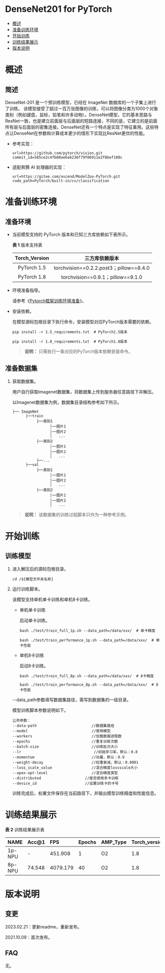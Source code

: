 # DenseNet201 for PyTorch

-   [概述](概述.md)
-   [准备训练环境](准备训练环境.md)
-   [开始训练](开始训练.md)
-   [训练结果展示](训练结果展示.md)
-   [版本说明](版本说明.md)



# 概述

## 简述

DenseNet-201 是一个预训练模型，已经在 ImageNet 数据库的一个子集上进行了训练。 该模型接受了超过一百万张图像的训练，可以将图像分类为1000个对象类别（例如键盘，鼠标，铅笔和许多动物）。DenseNet模型，它的基本思路与ResNet一致，也是建立前面层与后面层的短路连接，不同的是，它建立的是前面所有层与后面层的密集连接。DenseNet还有一个特点是实现了特征重用。这些特点让DenseNet在参数和计算成本更少的情形下实现比ResNet更优的性能。

- 参考实现：

  ```
  url=https://github.com/pytorch/vision.git
  commit_id=585ce2c4fb80ae6ab236f79f06911e2f8bef180c
  ```

- 适配昇腾 AI 处理器的实现：

  ```
  url=https://gitee.com/ascend/ModelZoo-PyTorch.git
  code_path=PyTorch/built-in/cv/classification
  ```


# 准备训练环境

## 准备环境

- 当前模型支持的 PyTorch 版本和已知三方库依赖如下表所示。

  **表 1**  版本支持表

  | Torch_Version      | 三方库依赖版本                                 |
  | :--------: | :----------------------------------------------------------: |
  | PyTorch 1.5 | torchvision==0.2.2.post3；pillow==8.4.0 |
  | PyTorch 1.8 | torchvision==0.9.1；pillow==9.1.0 |
  
- 环境准备指导。

  请参考《[Pytorch框架训练环境准备](https://www.hiascend.com/document/detail/zh/ModelZoo/pytorchframework/ptes)》。
  
- 安装依赖。

  在模型源码包根目录下执行命令，安装模型对应PyTorch版本需要的依赖。
  ```
  pip install -r 1.5_requirements.txt  # PyTorch1.5版本
  
  pip install -r 1.8_requirements.txt  # PyTorch1.8版本
  ```
  > **说明：** 
  >只需执行一条对应的PyTorch版本依赖安装命令。


## 准备数据集

1. 获取数据集。

   用户自行获取Imagenet数据集，将数据集上传到服务器任意路径下并解压。

   以Imagenet数据集为例，数据集目录结构参考如下所示。

   ```
   ├── ImageNet
         ├──train
              ├──类别1
                    │──图片1
                    │──图片2
                    │   ...       
              ├──类别2
                    │──图片1
                    │──图片2
                    │   ...   
              ├──...                     
         ├──val  
              ├──类别1
                    │──图片1
                    │──图片2
                    │   ...       
              ├──类别2
                    │──图片1
                    │──图片2
                    │   ...               
   ```

   > **说明：** 
   > 该数据集的训练过程脚本只作为一种参考示例。 


# 开始训练

## 训练模型

1. 进入解压后的源码包根目录。

   ```
   cd /${模型文件夹名称} 
   ```

2. 运行训练脚本。

   该模型支持单机单卡训练和单机8卡训练。

   - 单机单卡训练

     启动单卡训练。

     ```
     bash ./test/train_full_1p.sh --data_path=/data/xxx/  # 单卡精度
     
     bash ./test/train_performance_1p.sh --data_path=/data/xxx/  # 单卡性能
     ```

   - 单机8卡训练

     启动8卡训练。

     ```
     bash ./test/train_full_8p.sh --data_path=/data/xxx/  # 8卡精度
     
     bash ./test/train_performance_8p.sh --data_path=/data/xxx/  # 8卡性能
     ```

   --data_path参数填写数据集路径，需写到数据集的一级目录。

   模型训练脚本参数说明如下。

   ```
   公共参数：
   --data-path                         //数据集路径
   --model                             //使用模型
   --workers                           //加载数据进程数      
   --epochs                            //重复训练次数
   --batch-size                        //训练批次大小
   --lr                           		//初始学习率，默认：0.8
   --momentum                          //动量，默认：0.9
   --weight-decay                      //权重衰减，默认：0.0001
   --loss_scale_value                  //混合精度lossscale大小
   --apex-opt-level                    //混合精度类型
   --distributed       				//是否使用多卡训练
   --device_id                 	    //设置训练卡的卡号
   ```
   
   训练完成后，权重文件保存在当前路径下，并输出模型训练精度和性能信息。


# 训练结果展示

**表 2**  训练结果展示表

| NAME    | Acc@1  | FPS      | Epochs | AMP_Type | Torch_version |
| ------- | ------ | :------- | ------ | :------- | ------------- |
| 1p-NPU  | -      | 451.908  | 1      | O2       | 1.8           |
| 8p-NPU  | 74.548 | 4079.179 | 40     | O2       | 1.8           |


# 版本说明

## 变更

2023.02.21：更新readme，重新发布。

2021.10.09：首次发布。

## FAQ

无。

